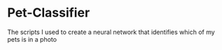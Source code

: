 # Pet-Classifier
The scripts I used to create a neural network that identifies which of my pets is in a photo
